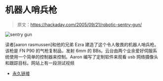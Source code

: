 # 机器人哨兵枪

> 原文：<https://hackaday.com/2005/09/21/robotic-sentry-gun/>

![sentry gun](img/5d2035381dc6a7d655312f19a4a56bef.png)

读者[aaron rasmussen]和他的兄弟 Ezra 建造了这个令人敬畏的机器人哨兵枪。该枪是 FN P90 的气枪复制品，发射 6mm 的 BBs。云台由两个业余爱好伺服系统使用一个简单的控制器来控制。Aaron 编写了定制软件来观看 usb 网络摄像头和跟踪目标。网站上有一段测试视频

*   [永久链接](http://www.usmechatronics.com/old_page/turret.htm)